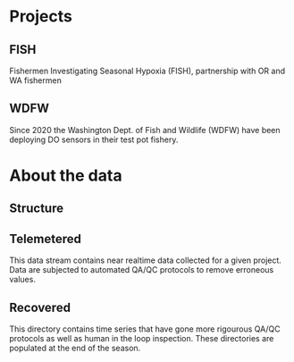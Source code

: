 # Projects
## FISH
Fishermen Investigating Seasonal Hypoxia (FISH), partnership with OR and WA fishermen
## WDFW
Since 2020 the Washington Dept. of Fish and Wildlife (WDFW) have been deploying DO sensors in their test pot fishery.

# About the data

## Structure

## Telemetered
This data stream contains near realtime data collected for a given project. Data are subjected to automated QA/QC protocols to remove erroneous values. 

## Recovered
This directory contains time series that have gone more rigourous QA/QC protocols as well as human in the loop inspection. These directories are populated at the end of the season.
